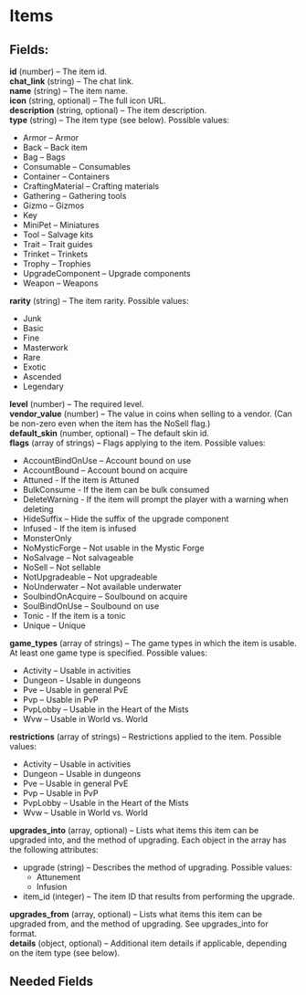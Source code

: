 # Items
## Fields:  
**id** (number) – The item id.  
**chat_link** (string) – The chat link.  
**name** (string) – The item name.  
**icon** (string, optional) – The full icon URL.  
**description** (string, optional) – The item description.  
**type** (string) – The item type (see below). Possible values:  
- Armor – Armor
- Back – Back item
- Bag – Bags
- Consumable – Consumables
- Container – Containers
- CraftingMaterial – Crafting materials
- Gathering – Gathering tools
- Gizmo – Gizmos
- Key
- MiniPet – Miniatures
- Tool – Salvage kits
- Trait – Trait guides
- Trinket – Trinkets
- Trophy – Trophies
- UpgradeComponent – Upgrade components
- Weapon – Weapons

**rarity** (string) – The item rarity. Possible values:  
- Junk
- Basic
- Fine
- Masterwork
- Rare
- Exotic
- Ascended
- Legendary  

**level** (number) – The required level.  
**vendor_value** (number) – The value in coins when selling to a vendor. (Can be non-zero even when the item has the NoSell flag.)  
**default_skin** (number, optional) – The default skin id.  
**flags** (array of strings) – Flags applying to the item. Possible values:  
- AccountBindOnUse – Account bound on use
- AccountBound – Account bound on acquire
- Attuned - If the item is Attuned
- BulkConsume - If the item can be bulk consumed
- DeleteWarning - If the item will prompt the player with a warning when deleting
- HideSuffix – Hide the suffix of the upgrade component
- Infused - If the item is infused
- MonsterOnly
- NoMysticForge – Not usable in the Mystic Forge
- NoSalvage – Not salvageable
- NoSell – Not sellable
- NotUpgradeable – Not upgradeable
- NoUnderwater – Not available underwater
- SoulbindOnAcquire – Soulbound on acquire
- SoulBindOnUse – Soulbound on use
- Tonic - If the item is a tonic
- Unique – Unique  

**game_types** (array of strings) – The game types in which the item is usable. At least one game type is specified.  Possible values:
- Activity – Usable in activities
- Dungeon – Usable in dungeons
- Pve – Usable in general PvE
- Pvp – Usable in PvP
- PvpLobby – Usable in the Heart of the Mists
- Wvw – Usable in World vs. World  

**restrictions** (array of strings) – Restrictions applied to the item. Possible values:
- Activity – Usable in activities
- Dungeon – Usable in dungeons
- Pve – Usable in general PvE
- Pvp – Usable in PvP
- PvpLobby – Usable in the Heart of the Mists
- Wvw – Usable in World vs. World  

**upgrades_into** (array, optional) – Lists what items this item can be upgraded into, and the method of upgrading. Each object in the array has the following attributes:
- upgrade (string) – Describes the method of upgrading. Possible values:
    - Attunement
    - Infusion    
- item_id (integer) – The item ID that results from performing the upgrade.  

**upgrades_from** (array, optional) – Lists what items this item can be upgraded from, and the method of upgrading. See upgrades_into for format.  
**details** (object, optional) – Additional item details if applicable, depending on the item type (see below).  

## Needed Fields
